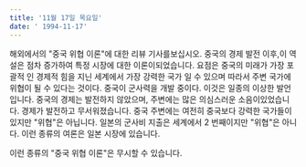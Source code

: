 ```yaml
---
title: '11월 17일 목요일'
date: ' 1994-11-17'
---
```

해외에서의 "중국 위협 이론"에 대한 리뷰 기사를보십시오. 중국의 경제 발전 이후,이 역설은 점차 증가하여 특정 시장에 대한 이론이되었습니다. 요점은 중국의 미래가 가장 포괄적 인 경제적 힘을 지닌 세계에서 가장 강력한 국가 일 수 있으며 따라서 주변 국가에 위협이 될 수 있다는 것이다. 중국이 군사력을 개발 중이다. 이것은 일종의 이상한 발언입니다. 중국의 경제는 발전하지 않았으며, 주변에는 많은 의심스러운 소음이있었습니다. 경제가 발전하고 무서워졌습니다. 중국 주변에는 여전히 중국보다 강력한 국가들이 있지만 "위협"은 아닙니다. 일본의 군사비 지출은 세계에서 2 번째이지만 "위협"은 아니다. 이런 종류의 여론은 일본 시장에 있습니다.

이런 종류의 "중국 위협 이론"은 무시할 수 있습니다.

